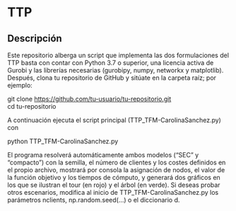 # TTP
## Descripción 
Este repositorio alberga un script que implementa las dos formulaciones del TTP basta con contar con Python 3.7 o superior, una licencia activa de Gurobi y las librerías necesarias (gurobipy, numpy, networkx y matplotlib). Después, clona tu repositorio de GitHub y sitúate en la carpeta raíz; por ejemplo:

git clone https://github.com/tu-usuario/tu-repositorio.git  
cd tu-repositorio  

A continuación ejecuta el script principal (TTP_TFM-CarolinaSanchez.py) con

python TTP_TFM-CarolinaSanchez.py  

El programa resolverá automáticamente ambos modelos (“SEC” y “compacto”) con la semilla, el número de clientes y los costes definidos en el propio archivo, mostrará por consola la asignación de nodos, el valor de la función objetivo y los tiempos de cómputo, y generará dos gráficos en los que se ilustran el tour (en rojo) y el árbol (en verde). Si deseas probar otros escenarios, modifica al inicio de TTP_TFM-CarolinaSanchez.py los parámetros nclients, np.random.seed(...) o el diccionario d.
